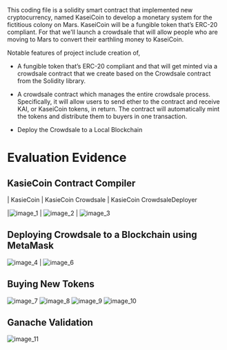 
This coding file is a solidity smart contract that implemented new cryptocurrency, named KaseiCoin to develop a monetary system for the fictitious colony on Mars. KaseiCoin will be a fungible token that’s ERC-20 compliant. For that we'll launch a crowdsale that will allow people who are moving to Mars to convert their earthling money to KaseiCoin.

Notable features of project include creation of,

* A fungible token that’s ERC-20 compliant and that will get minted via a crowdsale contract that we create based on the Crowdsale contract from the Solidity library.

* A crowdsale contract which manages the entire crowdsale process. Specifically, it will allow users to send ether to the contract and receive KAI, or KaseiCoin tokens, in return. The contract will automatically mint the tokens and distribute them to buyers in one transaction.

* Deploy the Crowdsale to a Local Blockchain

# Evaluation Evidence

## KasieCoin Contract Compiler

| KasieCoin                                                    | KasieCoin Crowdsale                                           | KasieCoin CrowdsaleDeployer   

|![image_1](evaluation_results/token_contract_compilation.png) | ![image_2](evaluation_results/kasiecoin_crowdsale_complier.png) | ![image_3](evaluation_results/contract_deployer_complier.png)


## Deploying Crowdsale to a Blockchain using MetaMask

![image_4](evaluation_results/crowdsaleDeployer_deploying.png)    | ![image_6](evaluation_results/deployingcrowdsale.png)
 

## Buying New Tokens


![image_7](evaluation_results/buying_token.png)
![image_8](evaluation_results/buying_token2.png)
![image_9](evaluation_results/buying_token3.png)
![image_10](evaluation_results/confirmation1.png)

## Ganache Validation

![image_11](evaluation_results/ganache_confirmation.png)
